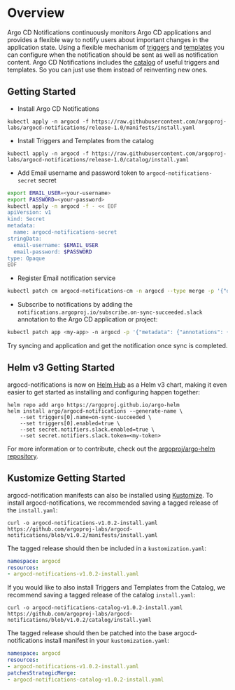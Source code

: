 # Overview

Argo CD Notifications continuously monitors Argo CD applications and provides a flexible way to notify
users about important changes in the application state. Using a flexible mechanism of
[triggers](./triggers.md) and [templates](./templates.md) you can configure when the notification should be sent as
well as notification content. Argo CD Notifications includes the [catalog](./catalog.md) of useful triggers and templates.
So you can just use them instead of reinventing new ones.

## Getting Started

* Install Argo CD Notifications

```
kubectl apply -n argocd -f https://raw.githubusercontent.com/argoproj-labs/argocd-notifications/release-1.0/manifests/install.yaml
```

* Install Triggers and Templates from the catalog

```
kubectl apply -n argocd -f https://raw.githubusercontent.com/argoproj-labs/argocd-notifications/release-1.0/catalog/install.yaml
```

* Add Email username and password token to `argocd-notifications-secret` secret

```bash
export EMAIL_USER=<your-username>
export PASSWORD=<your-password>
kubectl apply -n argocd -f - << EOF
apiVersion: v1
kind: Secret
metadata:
  name: argocd-notifications-secret
stringData:
  email-username: $EMAIL_USER
  email-password: $PASSWORD
type: Opaque
EOF
```

* Register Email notification service

```bash
kubectl patch cm argocd-notifications-cm -n argocd --type merge -p '{"data": {"service.email.gmail": "{ username: $email-username, password: $email-password, host: smtp.gmail.com, port: 465, from: $email-username }" }}'
```

* Subscribe to notifications by adding the `notifications.argoproj.io/subscribe.on-sync-succeeded.slack` annotation to the Argo CD application or project:

```bash
kubectl patch app <my-app> -n argocd -p '{"metadata": {"annotations": {"notifications.argoproj.io/subscribe.on-sync-succeeded.slack":"<my-channel>"}}}' --type merge
```

Try syncing and application and get the notification once sync is completed.

## Helm v3 Getting Started

argocd-notifications is now on [Helm Hub](https://hub.helm.sh/charts/argo/argocd-notifications) as a Helm v3 chart, making it even easier to get started as
installing and configuring happen together:

```shell
helm repo add argo https://argoproj.github.io/argo-helm
helm install argo/argocd-notifications --generate-name \
    --set triggers[0].name=on-sync-succeeded \
    --set triggers[0].enabled=true \
    --set secret.notifiers.slack.enabled=true \
    --set secret.notifiers.slack.token=<my-token>
```

For more information or to contribute, check out the [argoproj/argo-helm repository](https://github.com/argoproj/argo-helm/tree/master/charts/argocd-notifications).

## Kustomize Getting Started

argocd-notification manifests can also be installed using [Kustomize](https://kustomize.io/). To install
argocd-notifications, we recommended saving a tagged release of the `install.yaml`:

```shell
curl -o argocd-notifications-v1.0.2-install.yaml https://github.com/argoproj-labs/argocd-notifications/blob/v1.0.2/manifests/install.yaml
```

The tagged release should then be included in a `kustomization.yaml`:
```yaml
namespace: argocd
resources:
- argocd-notifications-v1.0.2-install.yaml
```

If you would like to also install Triggers and Templates from the Catalog, we recommend
saving a tagged release of the catalog `install.yaml`:

```shell
curl -o argocd-notifications-catalog-v1.0.2-install.yaml https://github.com/argoproj-labs/argocd-notifications/blob/v1.0.2/catalog/install.yaml
```

The tagged release should then be patched into the base argocd-notifications install
manifest in your `kustomization.yaml`:

```yaml
namespace: argocd
resources:
- argocd-notifications-v1.0.2-install.yaml
patchesStrategicMerge:
- argocd-notifications-catalog-v1.0.2-install.yaml
```
